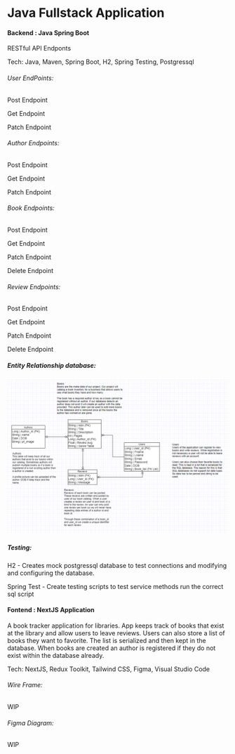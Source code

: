 # Java Fullstack Application

#### Backend : Java Spring Boot

RESTful API Endponts

Tech: Java, Maven, Spring Boot, H2, Spring Testing, Postgressql

###### User EndPoints:

Post Endpoint

Get Endpoint

Patch Endpoint

###### Author Endpoints:

Post Endpoint

Get Endpoint

Patch Endpoint

###### Book Endpoints:

Post Endpoint

Get Endpoint

Patch Endpoint

Delete Endpoint

###### Review Endpoints:

Post Endpoint

Get Endpoint

Patch Endpoint

Delete Endpoint

##### Entity Relationship database:

[![Entity Relationship Diagram](https://raw.githubusercontent.com/253olivares/springBootDeepDive/refs/heads/main/bookkeeperApplication/EntityRelationshopDiagram.png "Entity Relationship Diagram")](https://raw.githubusercontent.com/253olivares/springBootDeepDive/refs/heads/main/bookkeeperApplication/EntityRelationshopDiagram.png "Entity Relationship Diagram")

##### Testing:

H2 - Creates mock postgressql database to test connections and modifying and configuring the database.

Spring Test - Create testing scripts to test service methods run the correct sql script

#### Fontend : NextJS Application

A book tracker application for libraries. App keeps track of books that exist at the library and allow users to leave reviews. Users can also store a list of books they want to favorite. The list is serialized and then kept in the database. When books are created an author is registered if they do not exist within the database already.

Tech: NextJS, Redux Toolkit, Tailwind CSS, Figma, Visual Studio Code

###### Wire Frame: 
WIP

###### Figma Diagram: 
WIP
